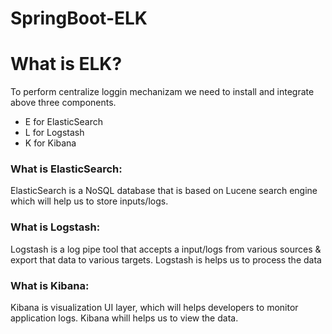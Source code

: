 # SpringBoot-ELK
<h1>What is ELK?</h1>
<p>To perform centralize loggin mechanizam we need to install and integrate above three components.</p>
<ul>
  <li>E for ElasticSearch</li>
  <li>L for Logstash</li>
  <li>K for Kibana</li>
</ul>

<h3>What is ElasticSearch:</h3>
  <p>ElasticSearch is a NoSQL database that is based on Lucene search engine which will help us to store inputs/logs.</p>
<h3>What is Logstash:</h3>
  <p>Logstash is a log pipe tool that accepts a input/logs from various sources & export that data to various targets.
      Logstash is helps us to process the data   
  </p>
<h3>What is Kibana:</h3>
   <p>Kibana is visualization UI layer, which will helps developers to monitor application logs. Kibana whill helps us to view the data.</p>
      
